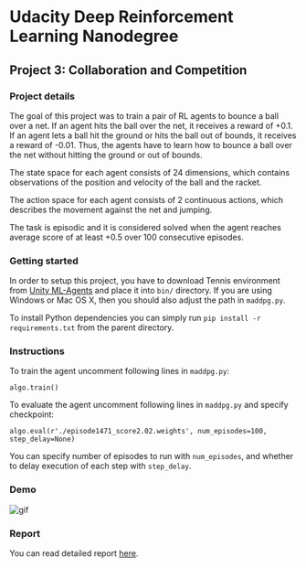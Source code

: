 # Udacity Deep Reinforcement Learning Nanodegree
## Project 3: Collaboration and Competition

### Project details
The goal of this project was to train a pair of RL agents to bounce a ball over a net.
If an agent hits the ball over the net, it receives a reward of +0.1.
If an agent lets a ball hit the ground or hits the ball out of bounds, it receives a reward of -0.01.
Thus, the agents have to learn how to bounce a ball over the net without hitting the ground or out of bounds.

The state space for each agent consists of 24 dimensions, which contains observations of the position and velocity
of the ball and the racket.

The action space for each agent consists of 2 continuous actions, which describes the movement against the net and jumping.

The task is episodic and it is considered solved when the agent reaches average score of at least +0.5 over 100 
consecutive episodes.

### Getting started
In order to setup this project, you have to download Tennis environment from [Unity ML-Agents](https://github.com/Unity-Technologies/ml-agents/blob/master/docs/Learning-Environment-Examples.md#tennis)
and place it into `bin/` directory. If you are using Windows or Mac OS X, 
then you should also adjust the path in `maddpg.py`.

To install Python dependencies you can simply run `pip install -r requirements.txt` from the parent directory.

### Instructions
To train the agent uncomment following lines in `maddpg.py`:

``
algo.train()
``

To evaluate the agent uncomment following lines in `maddpg.py` and specify checkpoint:

``
algo.eval(r'./episode1471_score2.02.weights',
              num_episodes=100,
              step_delay=None)
``

You can specify number of episodes to run with `num_episodes`, 
and whether to delay execution of each step with `step_delay`.

### Demo

![gif](https://thumbs.gfycat.com/BelovedImpressionableFairybluebird-size_restricted.gif)

### Report
You can read detailed report [here](https://github.com/iamhatesz/drlnd/blob/master/collab-compet/Report.md).

